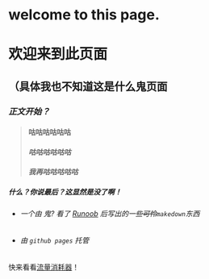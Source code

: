 # welcome to this page.
# 欢迎来到此页面
## （具体我也不知道这是什么鬼页面

### *正文开始？* 
> #### 咕咕咕咕咕咕
> #### *咕咕咕咕咕咕*
> #### ***我再咕咕咕咕咕***
##### 什么？你说最后？这显然是没了啊！
* ###### 一个由 鬼? 看了 [Runoob](https://www.runoob.com) 后写出的一些~~可怜~~`makedown`东西
* ###### *由 `github pages` 托管*
快来看看[流量消耗器](./fuck-data.html)！
